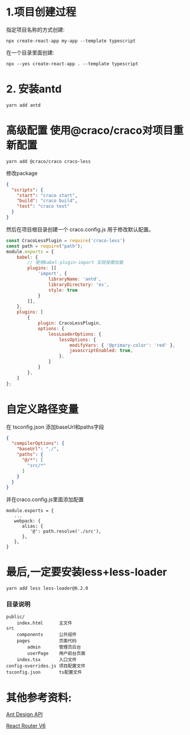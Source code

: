 # 1.项目创建过程

指定项目名称的方式创建:

```shell
npx create-react-app my-app --template typescript
```

在一个目录里面创建:

```shell
npx --yes create-react-app . --template typescript
```

# 2. 安装antd

```shell
yarn add antd
```

# 高级配置 使用@craco/craco对项目重新配置

```shell
yarn add @craco/craco craco-less
```

修改package

```json
{
  "scripts": {
    "start": "craco start",
    "build": "craco build",
    "test": "craco test"
  }
}
```

然后在项目根目录创建一个 craco.config.js 用于修改默认配置。

```javascript
const CracoLessPlugin = require('craco-less')
const path = require("path");
module.exports = {
    babel: {
        // 使用babel-plugin-import 实现按需加载
        plugins: [[
            'import', {
                libraryName: 'antd',
                libraryDirectory: 'es',
                style: true
            }
        ]],
    },
    plugins: [
        {
            plugin: CracoLessPlugin,
            options: {
                lessLoaderOptions: {
                    lessOptions: {
                        modifyVars: { '@primary-color': 'red' },
                        javascriptEnabled: true,
                    },
                }
            }
        },
    ]
};
```

# 自定义路径变量

在 tsconfig.json 添加baseUrl和paths字段

```json
{
  "compilerOptions": {
    "baseUrl": "./",
    "paths": {
      "@/*": [
        "src/*"
      ]
    }
  }
}
```

并在craco.config.js里面添加配置

```text
module.exports = {
   ...
   webpack: {
      alias: {
         '@': path.resolve('./src'),
      },
   },
}
```

# 最后,一定要安装less+less-loader

```shell
yarn add less less-loader@6.2.0
```

### 目录说明

```text
public/
    index.html      主文件
src
    components      公共组件
    pages           页面代码
        admin       管理员后台
        userPage    用户前台页面
    index.tsx       入口文件
config-overrides.js 项目配置文件
tsconfig.json       ts配置文件
```

# 其他参考资料:

[Ant Design API](https://ant.design/components/overview-cn/)

[React Router V6](https://reactrouter.com/docs/en/v6)
